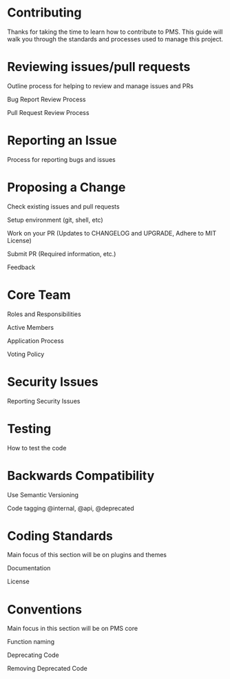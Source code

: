 Contributing
============

Thanks for taking the time to learn how to contribute to PMS. This guide will
walk you through the standards and processes used to manage this project.

# Reviewing issues/pull requests

Outline process for helping to review and manage issues and PRs

Bug Report Review Process

Pull Request Review Process

# Reporting an Issue

Process for reporting bugs and issues

# Proposing a Change

Check existing issues and pull requests

Setup environment (git, shell, etc)

Work on your PR (Updates to CHANGELOG and UPGRADE, Adhere to MIT License)

Submit PR (Required information, etc.)

Feedback

# Core Team

Roles and Responsibilities

Active Members

Application Process

Voting Policy

# Security Issues

Reporting Security Issues

# Testing

How to test the code

# Backwards Compatibility

Use Semantic Versioning

Code tagging @internal, @api, @deprecated

# Coding Standards

Main focus of this section will be on plugins and themes

Documentation

License

# Conventions

Main focus in this section will be on PMS core

Function naming

Deprecating Code

Removing Deprecated Code
